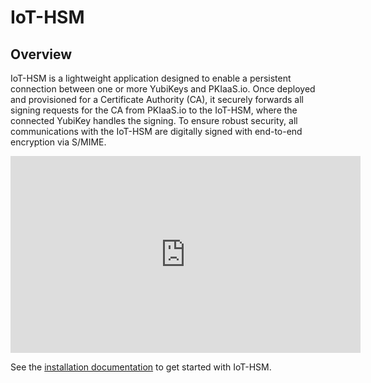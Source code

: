# IoT-HSM

## Overview
IoT-HSM is a lightweight application designed to enable a persistent connection between one or more YubiKeys and PKIaaS.io. Once deployed and provisioned for a Certificate Authority (CA), it securely forwards all signing requests for the CA from PKIaaS.io to the IoT-HSM, where the connected YubiKey handles the signing. To ensure robust security, all communications with the IoT-HSM are digitally signed with end-to-end encryption via S/MIME.

<iframe width="560" height="315" src="https://www.youtube.com/embed/z5EENNZS1X8?si=ODKocYeNWeNmdD3g" title="YouTube video player" frameborder="0" allow="accelerometer; autoplay; clipboard-write; encrypted-media; gyroscope; picture-in-picture; web-share" referrerpolicy="strict-origin-when-cross-origin" allowfullscreen></iframe>

See the [installation documentation](installation.md) to get started with IoT-HSM.